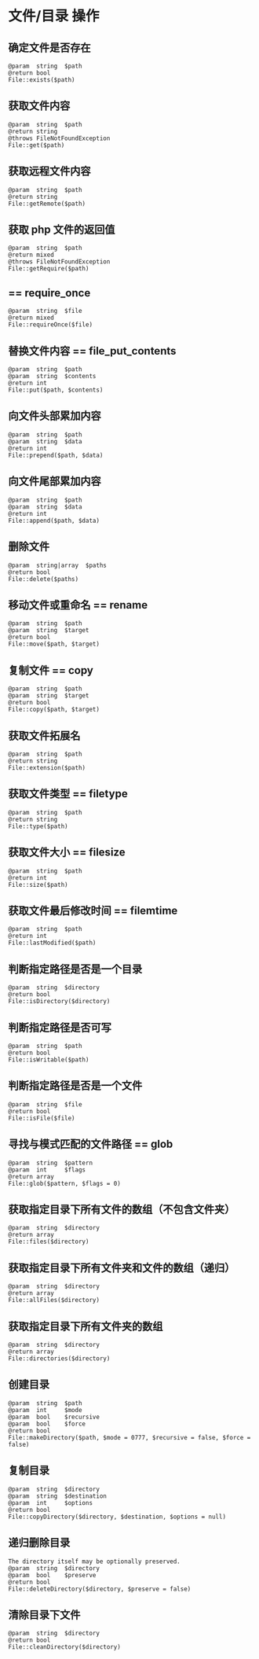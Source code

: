 # 文件/目录 操作

## 确定文件是否存在

    @param  string  $path
    @return bool
    File::exists($path)

## 获取文件内容

    @param  string  $path
    @return string
    @throws FileNotFoundException
    File::get($path)

## 获取远程文件内容

    @param  string  $path
    @return string
    File::getRemote($path)

## 获取 php 文件的返回值

    @param  string  $path
    @return mixed
    @throws FileNotFoundException
    File::getRequire($path)

## == require_once

    @param  string  $file
    @return mixed
    File::requireOnce($file)

## 替换文件内容 == file_put_contents

    @param  string  $path
    @param  string  $contents
    @return int
    File::put($path, $contents)

## 向文件头部累加内容

    @param  string  $path
    @param  string  $data
    @return int
    File::prepend($path, $data)

## 向文件尾部累加内容

    @param  string  $path
    @param  string  $data
    @return int
    File::append($path, $data)

## 删除文件

    @param  string|array  $paths
    @return bool
    File::delete($paths)

## 移动文件或重命名 == rename

    @param  string  $path
    @param  string  $target
    @return bool
    File::move($path, $target)

## 复制文件 == copy

    @param  string  $path
    @param  string  $target
    @return bool
    File::copy($path, $target)

## 获取文件拓展名

    @param  string  $path
    @return string
    File::extension($path)

## 获取文件类型 == filetype

    @param  string  $path
    @return string
    File::type($path)

## 获取文件大小 == filesize

    @param  string  $path
    @return int
    File::size($path)

## 获取文件最后修改时间 == filemtime

    @param  string  $path
    @return int
    File::lastModified($path)

## 判断指定路径是否是一个目录

    @param  string  $directory
    @return bool
    File::isDirectory($directory)

## 判断指定路径是否可写

    @param  string  $path
    @return bool
    File::isWritable($path)

## 判断指定路径是否是一个文件

    @param  string  $file
    @return bool
    File::isFile($file)

## 寻找与模式匹配的文件路径 == glob

    @param  string  $pattern
    @param  int     $flags
    @return array
    File::glob($pattern, $flags = 0)

## 获取指定目录下所有文件的数组（不包含文件夹）

    @param  string  $directory
    @return array
    File::files($directory)

## 获取指定目录下所有文件夹和文件的数组（递归）

    @param  string  $directory
    @return array
    File::allFiles($directory)

## 获取指定目录下所有文件夹的数组

    @param  string  $directory
    @return array
    File::directories($directory)

## 创建目录

    @param  string  $path
    @param  int     $mode
    @param  bool    $recursive
    @param  bool    $force
    @return bool
    File::makeDirectory($path, $mode = 0777, $recursive = false, $force = false)

## 复制目录

    @param  string  $directory
    @param  string  $destination
    @param  int     $options
    @return bool
    File::copyDirectory($directory, $destination, $options = null)

## 递归删除目录

    The directory itself may be optionally preserved.
    @param  string  $directory
    @param  bool    $preserve
    @return bool
    File::deleteDirectory($directory, $preserve = false)

## 清除目录下文件

    @param  string  $directory
    @return bool
    File::cleanDirectory($directory)

